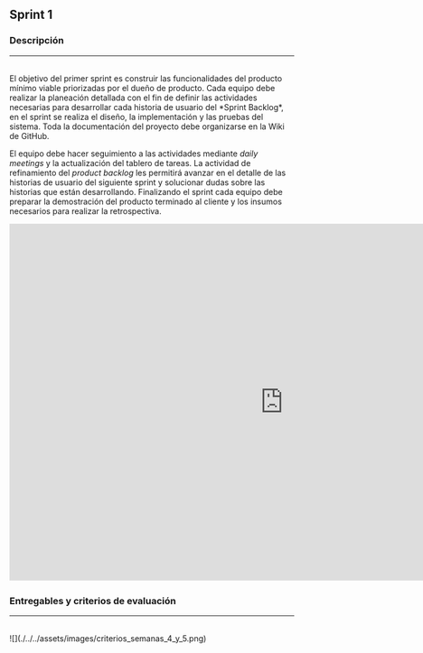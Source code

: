## Sprint 1

### Descripción
---
<br>
El objetivo del primer sprint es construir las funcionalidades del producto mínimo viable priorizadas por el dueño de producto. Cada equipo debe realizar la planeación detallada con el fin de definir las actividades necesarias para desarrollar cada historia de usuario del *Sprint Backlog*, en el sprint se realiza el diseño, la implementación y las pruebas del sistema. Toda la documentación del proyecto debe organizarse en la Wiki de GitHub.

El equipo debe hacer seguimiento a las actividades mediante *daily meetings* y la actualización del tablero de tareas. La actividad de refinamiento del *product backlog* les permitirá avanzar en el detalle de las historias de usuario del siguiente sprint y solucionar dudas sobre las historias que están desarrollando. Finalizando el sprint cada equipo debe preparar la demostración del producto terminado al cliente y los insumos necesarios para realizar la retrospectiva.

<iframe width="968" height="632" src="https://miro.com/app/live-embed/o9J_lH3wguE=/?moveToViewport=-170,-251,1490,1028" frameBorder="0" scrolling="no" allowFullScreen></iframe>

### Entregables y criterios de evaluación
---
<br>
![](./../../assets/images/criterios_semanas_4_y_5.png)
